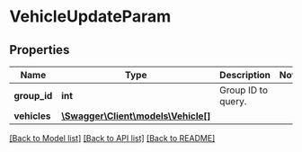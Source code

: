 # VehicleUpdateParam

## Properties
Name | Type | Description | Notes
------------ | ------------- | ------------- | -------------
**group_id** | **int** | Group ID to query. | 
**vehicles** | [**\Swagger\Client\models\Vehicle[]**](Vehicle.md) |  | 

[[Back to Model list]](../README.md#documentation-for-models) [[Back to API list]](../README.md#documentation-for-api-endpoints) [[Back to README]](../README.md)


